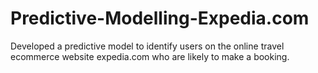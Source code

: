 # Predictive-Modelling-Expedia.com
Developed a predictive model to identify users on the online travel ecommerce website expedia.com who are likely to make a booking.

